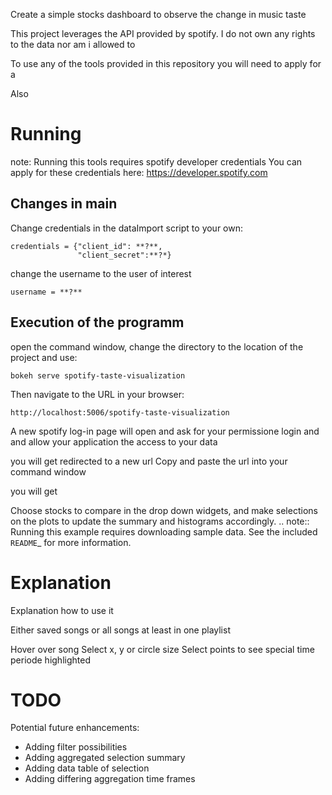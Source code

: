 Create a simple stocks dashboard to observe the change in music taste

This project leverages the API provided by spotify.
I do not own any rights to the data nor am i allowed to 

To use any of the tools provided in this repository you will need to apply for a 

Also

Running
=======

note: Running this tools requires spotify developer credentials
You can apply for these credentials here: https://developer.spotify.com

Changes in main
---------------
Change credentials in the dataImport script to your own:


    credentials = {"client_id": **?**,
                   "client_secret":**?*}

change the username to the user of interest

    username = **?**

Execution of the programm
-------------------------
open the command window, change the directory to the location of the project
and use:

    bokeh serve spotify-taste-visualization
 
Then navigate to the URL in your browser:

    http://localhost:5006/spotify-taste-visualization

A new spotify log-in page will open and ask for your permissione
login and and allow your application the access to your data

you will get redirected to a new url
Copy and paste the url into your command window

you will get 

Choose stocks to compare in the drop down widgets, and make selections
on the plots to update the summary and histograms accordingly.
.. note::
    Running this example requires downloading sample data. See
    the included `README`_ for more information.

Explanation
=======

Explanation how to use it

Either saved songs or all songs at least in one playlist

Hover over song
Select x, y or circle size
Select points to see special time periode highlighted

TODO
====
Potential future enhancements:
- Adding filter possibilities
- Adding aggregated selection summary
- Adding data table of selection
- Adding differing aggregation time frames
